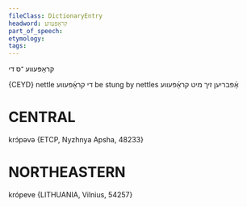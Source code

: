 ```yaml
---
fileClass: DictionaryEntry
headword: קראָפּעווע
part_of_speech: 
etymology: 
tags: 
---
```

קראָפּעווע
־ס
די

{CEYD}
nettle	די קראָ֜פּעװע
be stung by nettles אָ֜פּבריִען זיך מיט קראָ֜פּעװע

CENTRAL
========

krɔ́pəvə {ETCP, Nyzhnya Apsha, 48233}

NORTHEASTERN
==============

krópeve {LITHUANIA, Vilnius, 54257}
